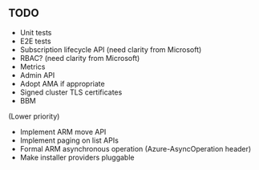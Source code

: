 ## TODO

* Unit tests
* E2E tests
* Subscription lifecycle API (need clarity from Microsoft)
* RBAC? (need clarity from Microsoft)
* Metrics
* Admin API
* Adopt AMA if appropriate
* Signed cluster TLS certificates
* BBM

(Lower priority)

* Implement ARM move API
* Implement paging on list APIs
* Formal ARM asynchronous operation (Azure-AsyncOperation header)
* Make installer providers pluggable
